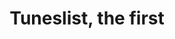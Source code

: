 ---
layout: post
title: Tuneslist, the first
id: 1
list_date: 'February 13th, 2015'
playlists:
 - name: Jefff
   url: 'http://open.spotify.com/user/jefffis/playlist/0JGJIKPhqNHxietupYrxS5'
   title: 'Past Wolf Parade: Spin-offs abound'
   img: 'http://cdn.stereogum.com/files/2008/04/wolf_parade-call_it_a_ritual.jpg'
   src: 'Spotify'
 - name: Joy Jama
   url: 'https://play.spotify.com/user/spotify/playlist/0eDq2STmk8tKcD7qWCwrze?play=true&utm_source=open.spotify.com&utm_medium=open'
   title: 'Evening Chill'
   src: 'Spotify'
 - name: Steve Elmer
   url: 'http://open.spotify.com/user/12175877261/playlist/4ALsuCHW3o4w4vcDw9GH0V'
   title: 'DC to LA in two bands'
   img: 'images/1/steve-elmer.jpg'
   src: 'Spotify'
 - name: Robert Manukyan
   url: 'http://www.rdio.com/people/RobertManukyan0130/playlists/12788485/RobMan_Tunes/'
   title: 'Robman Tunes'
   src: 'Rdio'
 - name: Namela Kim
   url: 'http://grooveshark.com/#!/playlist/Fashion/102956652'
   title: 'Fashion Playlist'
   src: 'Grooveshark'
 - name: Ryan Nance
   url: 'http://www.youtube.com/playlist?list=PLSit519x334iGSMmwU1dnWbu4uJr-83iR'
   title: 'The shuffle of aspen one morning'
   src: 'YouTube'
 - name: Victor Barrera
   url: 'http://www.youtube.com/playlist?list=PLP1NWMQKr5vtL-9CuP6dlYNW_uvWai8lv'
   title: 'It Ain&rsquo;t Kidz Bop Tho Vol. 1'
   img: 'images/1/victor-barrera.jpg'
   src: 'YouTube'
 - name: Monica Caprarella
   url: 'http://open.spotify.com/user/123664279/playlist/3xFQDRgH9oAaFEiXrQS8I5'
   title: 'Sampler'
   src: 'Spotify'
 - name: Phil Woods
   url: 'https://play.spotify.com/album/4cPNeJTCwhYoJJ8sfqLOCB'
   title: 'Typhoon - 13. Post Script'
   src: 'Spotify'
 - name: Kristin
   url: 'http://open.spotify.com/user/123990834/playlist/2jWRGj5fTDEk26iHzzgHeJ'
   title: 'Big Gigantic, Cherub - 19. The Night Is Young (feat. Cherub)'
   src: 'Spotify'
 - name: Marisa DeHoyos
   url: 'http://open.spotify.com/user/1247929713/playlist/1xVoEly5NJWUSXmyWxyRaY'
   title: 'Killer Top Secret Playlist'
   src: 'Spotify'
 - name: Eliza Shamshian
   url: ' http://open.spotify.com/user/elizainhollywood/playlist/1e4vIq87FSbMSBjFqeT5n6'
   title: 'Migos - 21. Versace'
   src: 'Spotify'
 - name: Justin Russikoff
   url: 'http://open.spotify.com/user/12642074/playlist/2nw9bnmAcErtvuFpWMyFSy'
   title: 'Lettuce - 200. Squadlive'
   src: 'Spotify'
 - name: Fred Heidbrink
   url: 'http://open.spotify.com/track/5P6vo51dtkBYWXswH1twvK'
   title: 'Snarky Puppy – Lingus'
   src: 'Spotify'
 - name: Danielle Hruska
   url: 'https://play.spotify.com/user/1233098644/playlist/1jW8H1s1yJUEiaJbbXxRCl'
   title: 'Comp'
   src: 'Spotify'
---